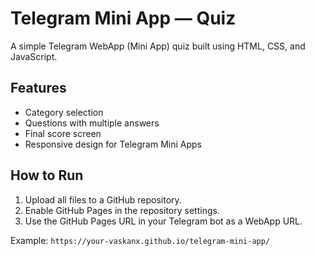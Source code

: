 # Telegram Mini App — Quiz

A simple Telegram WebApp (Mini App) quiz built using HTML, CSS, and JavaScript.

## Features
- Category selection
- Questions with multiple answers
- Final score screen
- Responsive design for Telegram Mini Apps

## How to Run
1. Upload all files to a GitHub repository.
2. Enable GitHub Pages in the repository settings.
3. Use the GitHub Pages URL in your Telegram bot as a WebApp URL.

Example: `https://your-vaskanx.github.io/telegram-mini-app/`
